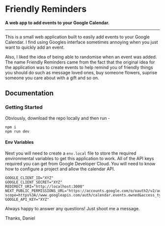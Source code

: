 # Friendly Reminders

**A web app to add events to your Google Calendar.**

---

This is a small web application built to easily add events to your Google Calendar. I find using Googles interface sometimes annoying when you just want to quickly add an event.

Also, I liked the idea of being able to randomise when an event was added. The name Friendly Reminders came from the fact that the original idea for the application was to create events to help remind you of friendly things you should do such as message loved ones, buy someone flowers, suprise someone you care about with a gift and so on.

## Documentation

### Getting Started

Obviously, download the repo locally and then run -

```
npm i
npm run dev
```

#### Env Variables

Next you will need to create a `env.local` file to store the required environmental variables to get this application to work. All of the API keys required you can get from Google Developer Cloud. You will need to know how to configure a project and allow the calendar API.

```
GOOGLE_CLIENT_ID="XYZ"
GOOGLE_CLIENT_SECRET="XYZ"
REDIRECT_URI="http://localhost:3000"
NEXT_PUBLIC_PERMISSIONS_URL="https://accounts.google.com/o/oauth2/v2/auth?scope=https%3A//www.googleapis.com/auth/calendar.events.owned&access_type=offline&response_type=code&redirect_uri=http%3A//localhost:3000&client_id=$GOOGLE_CLIENT_ID"
GOOGLE_API_KEY="XYZ"
```

Always happy to answer any questions! Just shoot me a message.

Thanks,
Daniel
